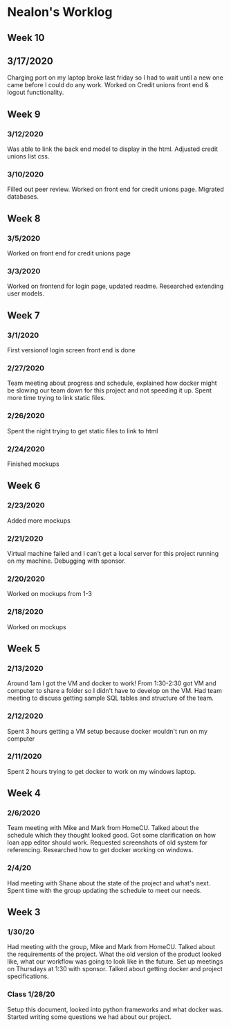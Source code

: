 # Nealon's Worklog

## Week 10

## 3/17/2020
Charging port on my laptop broke last friday so I had to wait until a new one came before I could do any work.
Worked on Credit unions front end & logout functionality.

## Week 9

### 3/12/2020
Was able to link the back end model to display in the html. Adjusted credit unions list css.

### 3/10/2020
Filled out peer review. Worked on front end for credit unions page. Migrated databases.

## Week 8

### 3/5/2020
Worked on front end for credit unions page

### 3/3/2020
Worked on frontend for login page, updated readme. Researched extending user models.

## Week 7

### 3/1/2020
First versionof login screen front end is done

### 2/27/2020
Team meeting about progress and schedule, explained how docker might be slowing our team down for this project and not speeding it up. Spent more time trying to link static files.

### 2/26/2020
Spent the night trying to get static files to link to html

### 2/24/2020
Finished mockups

## Week 6

### 2/23/2020
Added more mockups

### 2/21/2020
Virtual machine failed and I can't get a local server for this project running on my machine. Debugging with sponsor.

### 2/20/2020
Worked on mockups from 1-3

### 2/18/2020
Worked on mockups

## Week 5

### 2/13/2020
Around 1am I got the VM and docker to work!
From 1:30-2:30 got VM and computer to share a folder so I didn't have to develop on the VM.
Had team meeting to discuss getting sample SQL tables and structure of the team.

### 2/12/2020
Spent 3 hours getting a VM setup because docker wouldn't run on my computer

### 2/11/2020
Spent 2 hours trying to get docker to work on my windows laptop.

## Week 4

### 2/6/2020
Team meeting with Mike and Mark from HomeCU. Talked about the schedule which they thought looked good. Got some clarification on how loan app editor should work. Requested screenshots of old system for referencing. Researched how to get docker working on windows.

### 2/4/20
Had meeting with Shane about the state of the project and what's next. Spent time with the group updating the schedule to meet our needs.

## Week 3

### 1/30/20
Had meeting with the group, Mike and Mark from HomeCU. Talked about the requirements of the project. What the old version of the product looked like, what our workflow was going to look like in the future. Set up meetings on Thursdays at 1:30 with sponsor. Talked about getting docker and project specifications. 

### Class 1/28/20
Setup this document, looked into python frameworks and what docker was. Started writing some questions we had about our project.
